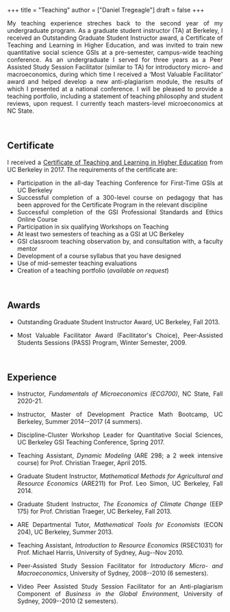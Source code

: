 +++
title = "Teaching"
author = ["Daniel Tregeagle"]
draft = false
+++

<style>
body {
text-align: justify}
</style>
<!-- Teaching page under construction -->

My teaching experience streches back to the second year of my undergraduate program. As a graduate student instructor (TA) at Berkeley, I received an Outstanding Graduate Student Instructor award, a Certificate of Teaching and Learning in Higher Education, and was invited to train new quantitative social science GSIs at a pre-semester, campus-wide teaching conference. As an undergraduate I served for three years as a Peer Assisted Study Session Facilitator (similar to TA) for introductory micro- and macroeconomics, during which time I received a ‘Most Valuable Facilitator’ award and helped develop a new anti-plagiarism module, the results of which I presented at a national conference. I will be pleased to provide a teaching portfolio, including a statement of teaching philosophy and student reviews, upon request. I currently teach masters-level microeconomics at NC State.

&nbsp;

## Certificate
I received a [Certificate of Teaching and Learning in Higher Education](https://gsi.berkeley.edu/programs-services/certificate-program/) from UC Berkeley in 2017. The requirements of the certificate are:

 - Participation in the all-day Teaching Conference for First-Time GSIs at UC Berkeley
 - Successful completion of a 300-level course on pedagogy that has been approved for the Certificate Program in the relevant discipline
 - Successful completion of the GSI Professional Standards and Ethics Online Course
 - Participation in six qualifying Workshops on Teaching
 - At least two semesters of teaching as a GSI at UC Berkeley
 - GSI classroom teaching observation by, and consultation with, a faculty mentor
 - Development of a course syllabus that you have designed
 - Use of mid-semester teaching evaluations
 - Creation of a teaching portfolio (*available on request*)

&nbsp;

## Awards

 - Outstanding Graduate Student Instructor Award, UC Berkeley, Fall 2013.

 - Most Valuable Facilitator Award (Facilitator's Choice), Peer-Assisted Students Sessions (PASS) Program, Winter Semester, 2009.

&nbsp;

## Experience

 - Instructor, *Fundamentals of Microeconomics (ECG700)*, NC State, Fall 2020-21.

 - Instructor, Master of Development Practice Math Bootcamp, UC Berkeley, Summer 2014--2017 (4 summers).

 - Discipline-Cluster Workshop Leader for Quantitative Social Sciences, UC Berkeley GSI Teaching Conference, Spring 2017.

 - Teaching Assistant, *Dynamic Modeling* (ARE 298; a 2 week intensive course) for Prof. Christian Traeger, April 2015.

 - Graduate Student Instructor, *Mathematical Methods for Agricultural and Resource Economics* (ARE211) for Prof. Leo Simon, UC Berkeley, Fall 2014.

 - Graduate Student Instructor, *The Economics of Climate Change* (EEP 175) for Prof. Christian Traeger, UC Berkeley, Fall 2013.

 - ARE Departmental Tutor, *Mathematical Tools for Economists* (ECON 204), UC Berkeley, Summer 2013.

 - Teaching Assistant, *Introduction to Resource Economics* (RSEC1031) for Prof. Michael Harris, University of Sydney, Aug--Nov 2010.

 - Peer-Assisted Study Session Facilitator for *Introductory Micro- and Macroeconomics*, University of Sydney, 2008--2010 (6 semesters).

 - Video Peer Assisted Study Session Facilitator for an Anti-plagiarism Component of *Business in the Global Environment*, University of Sydney, 2009--2010 (2 semesters).



<!-- [Write up teaching paragraph--perhaps extract from Teaching Portfolio] -->
<!-- I won the Outstanding Graduate Student Instructor Award -->
<!-- earned and the Certificate of Teaching and Learning in Higher Education UC Berkeley. -->
